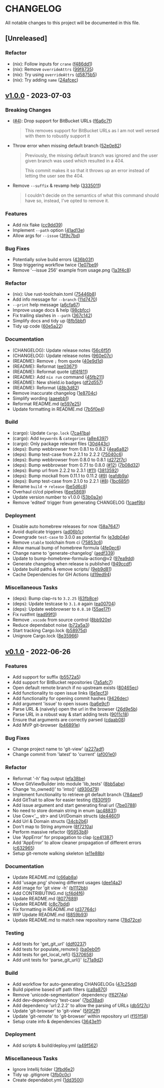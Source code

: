 # CHANGELOG

All notable changes to this project will be documented in this file.


## [Unreleased]


### Refactor

- (nix): Follow inputs for `crane` ([f486dd1](https://github.com/sgoudham/git-view/commit/f486dd1))
- (nix): Remove `overrideAttrs` ([99f8735](https://github.com/sgoudham/git-view/commit/99f8735))
- (nix): Try using `overrideAttrs` ([d5875b5](https://github.com/sgoudham/git-view/commit/d5875b5))
- (nix): Try adding `name` ([24afcec](https://github.com/sgoudham/git-view/commit/24afcec))



## [v1.0.0](https://github.com/sgoudham/git-view/releases/tag/v1.0.0) - 2023-07-03


### **Breaking Changes**

- ([#4](https://github.com/sgoudham/git-view/issues/4)): Drop support for BitBucket URLs ([f6a6c7f](https://github.com/sgoudham/git-view/commit/f6a6c7f))

  > This removes support for BitBucket URLs
  > as I am not well versed with them to robustly support it


- Throw error when missing default branch ([52e0e82](https://github.com/sgoudham/git-view/commit/52e0e82))

  > Previously, the missing default
  > branch was ignored and the user given branch was
  > used which resulted in a 404.
  > 
  > This commit makes it so that it throws up an error
  > instead of letting the user see the 404.

- Remove `--suffix` & revamp help ([3335011](https://github.com/sgoudham/git-view/commit/3335011))

  > I couldn't decide on the
  > semantics of what this command should have
  > so, instead, I've opted to remove it.



### Features

- Add nix flake ([cc9dd39](https://github.com/sgoudham/git-view/commit/cc9dd39))
- Implement `--path` option ([41ad13e](https://github.com/sgoudham/git-view/commit/41ad13e))
- Allow args for `--issue` ([3f9c7bd](https://github.com/sgoudham/git-view/commit/3f9c7bd))


### Bug Fixes

- Potentially solve build errors ([436b03f](https://github.com/sgoudham/git-view/commit/436b03f))
- Stop triggering workflow twice ([1e07be9](https://github.com/sgoudham/git-view/commit/1e07be9))
- Remove '--issue 256' example from usage.png ([1a3f4c8](https://github.com/sgoudham/git-view/commit/1a3f4c8))


### Refactor

- (nix): Use rust-toolchain.toml ([75446b8](https://github.com/sgoudham/git-view/commit/75446b8))
- Add info message for `--branch` ([11d7470](https://github.com/sgoudham/git-view/commit/11d7470))
- `--print` help message ([a6cfa67](https://github.com/sgoudham/git-view/commit/a6cfa67))
- Improve usage docs & help ([98cbfcc](https://github.com/sgoudham/git-view/commit/98cbfcc))
- Fix trailing slashes in  `--path` ([367c142](https://github.com/sgoudham/git-view/commit/367c142))
- Simplify docs and tidy up ([8fb5bbf](https://github.com/sgoudham/git-view/commit/8fb5bbf))
- Tidy up code ([60e5a22](https://github.com/sgoudham/git-view/commit/60e5a22))


### Documentation

- (CHANGELOG): Update release notes ([56c6f5f](https://github.com/sgoudham/git-view/commit/56c6f5f))
- (CHANGELOG): Update release notes ([960e07c](https://github.com/sgoudham/git-view/commit/960e07c))
- (README): Remove `;` from quote ([40e9d1d](https://github.com/sgoudham/git-view/commit/40e9d1d))
- (README): Reformat ([ee03671](https://github.com/sgoudham/git-view/commit/ee03671))
- (README): Reformat quote ([df4f811](https://github.com/sgoudham/git-view/commit/df4f811))
- (README): Add `nix run` command ([45fb211](https://github.com/sgoudham/git-view/commit/45fb211))
- (README): New shield.io badges ([df2d557](https://github.com/sgoudham/git-view/commit/df2d557))
- (README): Reformat ([48b3d82](https://github.com/sgoudham/git-view/commit/48b3d82))
- Remove inaccurate changelog ([1e8704c](https://github.com/sgoudham/git-view/commit/1e8704c))
- Simplify wording ([aaeebb1](https://github.com/sgoudham/git-view/commit/aaeebb1))
- Reformat README.md ([e597e25](https://github.com/sgoudham/git-view/commit/e597e25))
- Update formatting in README.md ([7b5f0e4](https://github.com/sgoudham/git-view/commit/7b5f0e4))


### Build

- (cargo): Update `Cargo.lock` ([7ca41ba](https://github.com/sgoudham/git-view/commit/7ca41ba))
- (cargo): Add `keywords` & `categories` ([a8e4397](https://github.com/sgoudham/git-view/commit/a8e4397))
- (cargo): Only package relevant files ([30d443c](https://github.com/sgoudham/git-view/commit/30d443c))
- (deps): Bump webbrowser from 0.8.1 to 0.8.2 ([4ea6a82](https://github.com/sgoudham/git-view/commit/4ea6a82))
- (deps): Bump test-case from 2.2.1 to 2.2.2 ([75040c6](https://github.com/sgoudham/git-view/commit/75040c6))
- (deps): Bump webbrowser from 0.8.0 to 0.8.1 ([d272f7c](https://github.com/sgoudham/git-view/commit/d272f7c))
- (deps): Bump webbrowser from 0.7.1 to 0.8.0 ([#12](https://github.com/sgoudham/git-view/issues/12)) ([7b08d32](https://github.com/sgoudham/git-view/commit/7b08d32))
- (deps): Bump url from 2.2.2 to 2.3.1 ([#11](https://github.com/sgoudham/git-view/issues/11)) ([3813592](https://github.com/sgoudham/git-view/commit/3813592))
- (deps): Bump mockall from 0.11.1 to 0.11.2 ([#9](https://github.com/sgoudham/git-view/issues/9)) ([eafdb9a](https://github.com/sgoudham/git-view/commit/eafdb9a))
- (deps): Bump test-case from 2.1.0 to 2.2.1 ([#8](https://github.com/sgoudham/git-view/issues/8)) ([1bc685f](https://github.com/sgoudham/git-view/commit/1bc685f))
- Rename `build` -> `release` ([be5d6c8](https://github.com/sgoudham/git-view/commit/be5d6c8))
- Overhaul ci/cd pipelines ([6ee5869](https://github.com/sgoudham/git-view/commit/6ee5869))
- Update version number to v1.0.0 ([53b0a2e](https://github.com/sgoudham/git-view/commit/53b0a2e))
- Remove 'edited' trigger from generating CHANGELOG ([1caef9b](https://github.com/sgoudham/git-view/commit/1caef9b))


### Deployment

- Disable auto homebrew releases for now ([58a7647](https://github.com/sgoudham/git-view/commit/58a7647))
- Avoid duplicate triggers ([ad06b1c](https://github.com/sgoudham/git-view/commit/ad06b1c))
- Downgrade `test-case` to 3.0.0 as potential fix ([e3db04e](https://github.com/sgoudham/git-view/commit/e3db04e))
- Remove `stable` toolchain from ci ([75853c6](https://github.com/sgoudham/git-view/commit/75853c6))
- Allow manual bump of homebrew formula ([4fe0ec6](https://github.com/sgoudham/git-view/commit/4fe0ec6))
- Change name to 'generate-changelog' ([aedf339](https://github.com/sgoudham/git-view/commit/aedf339))
- Update to bump-homebrew-formula-action@v2 ([97ea9dd](https://github.com/sgoudham/git-view/commit/97ea9dd))
- Generate changelog when release is published ([949ccdf](https://github.com/sgoudham/git-view/commit/949ccdf))
- Update build paths & remove scripts/ ([9eb9d81](https://github.com/sgoudham/git-view/commit/9eb9d81))
- Cache Dependencies for GH Actions ([d19ed94](https://github.com/sgoudham/git-view/commit/d19ed94))


### Miscellaneous Tasks

- (deps): Bump clap-rs to `3.2.25` ([63fb8ce](https://github.com/sgoudham/git-view/commit/63fb8ce))
- (deps): Update testcase to `3.1.0` again ([ea00704](https://github.com/sgoudham/git-view/commit/ea00704))
- (deps): Update webbrowser to `0.8.10` ([55ae17f](https://github.com/sgoudham/git-view/commit/55ae17f))
- Fix rustfmt ([ead99f0](https://github.com/sgoudham/git-view/commit/ead99f0))
- Remove `.vscode` from source control ([8bb920e](https://github.com/sgoudham/git-view/commit/8bb920e))
- Reduce dependabot noise ([b72a5a3](https://github.com/sgoudham/git-view/commit/b72a5a3))
- Start tracking Cargo.lock ([b58975d](https://github.com/sgoudham/git-view/commit/b58975d))
- Unignore Cargo.lock ([8e35966](https://github.com/sgoudham/git-view/commit/8e35966))



## [v0.1.0](https://github.com/sgoudham/git-view/releases/tag/v0.1.0) - 2022-06-26


### Features

- Add support for suffix ([b5572a5](https://github.com/sgoudham/git-view/commit/b5572a5))
- Add support for BitBucket repositories ([7a5afc7](https://github.com/sgoudham/git-view/commit/7a5afc7))
- Open default remote branch if no upstream exists ([80465ec](https://github.com/sgoudham/git-view/commit/80465ec))
- Add functionality to open issue links ([6e1ecf3](https://github.com/sgoudham/git-view/commit/6e1ecf3))
- Add functionality for opening commit hashes ([9426dec](https://github.com/sgoudham/git-view/commit/9426dec))
- Add argument 'issue' to open issues ([ba6e9cf](https://github.com/sgoudham/git-view/commit/ba6e9cf))
- Parse URL & (naively) open the url in the browser ([26d9e5b](https://github.com/sgoudham/git-view/commit/26d9e5b))
- Parse URL in a robust way & start adding tests ([9011c18](https://github.com/sgoudham/git-view/commit/9011c18))
- Ensure that arguments are correctly parsed ([cdaab08](https://github.com/sgoudham/git-view/commit/cdaab08))
- Add MVP git-browser ([b46891e](https://github.com/sgoudham/git-view/commit/b46891e))


### Bug Fixes

- Change project name to 'git-view' ([a227adf](https://github.com/sgoudham/git-view/commit/a227adf))
- Change commit from 'latest' to 'current' ([af001e0](https://github.com/sgoudham/git-view/commit/af001e0))


### Refactor

- Reformat '-h' flag output ([efa38be](https://github.com/sgoudham/git-view/commit/efa38be))
- Move GitViewBuilder into module 'lib_tests' ([8bb5abe](https://github.com/sgoudham/git-view/commit/8bb5abe))
- Change 'to_owned()' to 'into()' ([d930d79](https://github.com/sgoudham/git-view/commit/d930d79))
- Implement functionality to retrieve git default branch ([784aee1](https://github.com/sgoudham/git-view/commit/784aee1))
- Add GitTrait to allow for easier testing ([f830f91](https://github.com/sgoudham/git-view/commit/f830f91))
- Add issue argument and start generating final url ([7be0788](https://github.com/sgoudham/git-view/commit/7be0788))
- No need to store domain string in enum ([ac48831](https://github.com/sgoudham/git-view/commit/ac48831))
- Use Cow<'_, str> and Url/Domain structs ([de44601](https://github.com/sgoudham/git-view/commit/de44601))
- Add Url & Domain structs ([34cb2b6](https://github.com/sgoudham/git-view/commit/34cb2b6))
- Don't map to String anymore ([8f7210a](https://github.com/sgoudham/git-view/commit/8f7210a))
- Perform massive refactor ([95953b8](https://github.com/sgoudham/git-view/commit/95953b8))
- Use 'AppError' for propagation to clap ([ce41387](https://github.com/sgoudham/git-view/commit/ce41387))
- Add 'AppError' to allow cleaner propagation of different errors ([c632965](https://github.com/sgoudham/git-view/commit/c632965))
- Setup git-remote walking skeleton ([e11e88b](https://github.com/sgoudham/git-view/commit/e11e88b))


### Documentation

- Update README.md ([c66ab8a](https://github.com/sgoudham/git-view/commit/c66ab8a))
- Add 'usage.png' showing different usages ([dee14a2](https://github.com/sgoudham/git-view/commit/dee14a2))
- Add image for 'git view -h' ([b1112bb](https://github.com/sgoudham/git-view/commit/b1112bb))
- Add CONTRIBUTING.md ([cf4d4f6](https://github.com/sgoudham/git-view/commit/cf4d4f6))
- Update README.md ([8077689](https://github.com/sgoudham/git-view/commit/8077689))
- Update README ([c8c7bdd](https://github.com/sgoudham/git-view/commit/c8c7bdd))
- Fix formatting in README.md ([d37764c](https://github.com/sgoudham/git-view/commit/d37764c))
- WIP Update README.md ([6859b93](https://github.com/sgoudham/git-view/commit/6859b93))
- Update README.md to match new repository name ([78d72ce](https://github.com/sgoudham/git-view/commit/78d72ce))


### Testing

- Add tests for 'get_git_url' ([ddf0237](https://github.com/sgoudham/git-view/commit/ddf0237))
- Add tests for populate_remote() ([ba0eb0f](https://github.com/sgoudham/git-view/commit/ba0eb0f))
- Add tests for get_local_ref() ([5370658](https://github.com/sgoudham/git-view/commit/5370658))
- Add unit tests for 'parse_git_url()' ([c71a9d2](https://github.com/sgoudham/git-view/commit/c71a9d2))


### Build

- Add workflow for auto-generating CHANGELOGs ([47c25dd](https://github.com/sgoudham/git-view/commit/47c25dd))
- Build pipeline based off path filters ([ca9a870](https://github.com/sgoudham/git-view/commit/ca9a870))
- Remove 'unicode-segmentation' dependency ([f62f74a](https://github.com/sgoudham/git-view/commit/f62f74a))
- Add dev-dependency 'test-case' ([7bd38ad](https://github.com/sgoudham/git-view/commit/7bd38ad))
- Add dependency 'url:2.2.2' to allow the parsing of URLs ([db5f27c](https://github.com/sgoudham/git-view/commit/db5f27c))
- Update 'git-browser' to 'git-view' ([5f0f2ff](https://github.com/sgoudham/git-view/commit/5f0f2ff))
- Update 'git-remote' to 'git-browser' within repository url ([f151f58](https://github.com/sgoudham/git-view/commit/f151f58))
- Setup crate info & dependencies ([3643e1f](https://github.com/sgoudham/git-view/commit/3643e1f))


### Deployment

- Add scripts & build/deploy.yml ([a49f562](https://github.com/sgoudham/git-view/commit/a49f562))


### Miscellaneous Tasks

- Ignore Intellij folder ([3fbd6e2](https://github.com/sgoudham/git-view/commit/3fbd6e2))
- Tidy up .gitignore ([3fb0c0c](https://github.com/sgoudham/git-view/commit/3fb0c0c))
- Create dependabot.yml ([1dd3500](https://github.com/sgoudham/git-view/commit/1dd3500))



